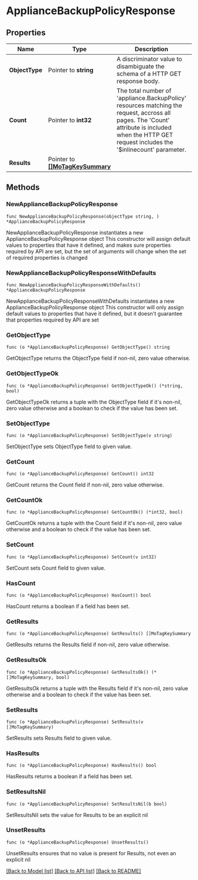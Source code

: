 # ApplianceBackupPolicyResponse

## Properties

Name | Type | Description | Notes
------------ | ------------- | ------------- | -------------
**ObjectType** | Pointer to **string** | A discriminator value to disambiguate the schema of a HTTP GET response body. | 
**Count** | Pointer to **int32** | The total number of &#39;appliance.BackupPolicy&#39; resources matching the request, accross all pages. The &#39;Count&#39; attribute is included when the HTTP GET request includes the &#39;$inlinecount&#39; parameter. | [optional] 
**Results** | Pointer to [**[]MoTagKeySummary**](mo.TagKeySummary.md) |  | [optional] 

## Methods

### NewApplianceBackupPolicyResponse

`func NewApplianceBackupPolicyResponse(objectType string, ) *ApplianceBackupPolicyResponse`

NewApplianceBackupPolicyResponse instantiates a new ApplianceBackupPolicyResponse object
This constructor will assign default values to properties that have it defined,
and makes sure properties required by API are set, but the set of arguments
will change when the set of required properties is changed

### NewApplianceBackupPolicyResponseWithDefaults

`func NewApplianceBackupPolicyResponseWithDefaults() *ApplianceBackupPolicyResponse`

NewApplianceBackupPolicyResponseWithDefaults instantiates a new ApplianceBackupPolicyResponse object
This constructor will only assign default values to properties that have it defined,
but it doesn't guarantee that properties required by API are set

### GetObjectType

`func (o *ApplianceBackupPolicyResponse) GetObjectType() string`

GetObjectType returns the ObjectType field if non-nil, zero value otherwise.

### GetObjectTypeOk

`func (o *ApplianceBackupPolicyResponse) GetObjectTypeOk() (*string, bool)`

GetObjectTypeOk returns a tuple with the ObjectType field if it's non-nil, zero value otherwise
and a boolean to check if the value has been set.

### SetObjectType

`func (o *ApplianceBackupPolicyResponse) SetObjectType(v string)`

SetObjectType sets ObjectType field to given value.


### GetCount

`func (o *ApplianceBackupPolicyResponse) GetCount() int32`

GetCount returns the Count field if non-nil, zero value otherwise.

### GetCountOk

`func (o *ApplianceBackupPolicyResponse) GetCountOk() (*int32, bool)`

GetCountOk returns a tuple with the Count field if it's non-nil, zero value otherwise
and a boolean to check if the value has been set.

### SetCount

`func (o *ApplianceBackupPolicyResponse) SetCount(v int32)`

SetCount sets Count field to given value.

### HasCount

`func (o *ApplianceBackupPolicyResponse) HasCount() bool`

HasCount returns a boolean if a field has been set.

### GetResults

`func (o *ApplianceBackupPolicyResponse) GetResults() []MoTagKeySummary`

GetResults returns the Results field if non-nil, zero value otherwise.

### GetResultsOk

`func (o *ApplianceBackupPolicyResponse) GetResultsOk() (*[]MoTagKeySummary, bool)`

GetResultsOk returns a tuple with the Results field if it's non-nil, zero value otherwise
and a boolean to check if the value has been set.

### SetResults

`func (o *ApplianceBackupPolicyResponse) SetResults(v []MoTagKeySummary)`

SetResults sets Results field to given value.

### HasResults

`func (o *ApplianceBackupPolicyResponse) HasResults() bool`

HasResults returns a boolean if a field has been set.

### SetResultsNil

`func (o *ApplianceBackupPolicyResponse) SetResultsNil(b bool)`

 SetResultsNil sets the value for Results to be an explicit nil

### UnsetResults
`func (o *ApplianceBackupPolicyResponse) UnsetResults()`

UnsetResults ensures that no value is present for Results, not even an explicit nil

[[Back to Model list]](../README.md#documentation-for-models) [[Back to API list]](../README.md#documentation-for-api-endpoints) [[Back to README]](../README.md)


